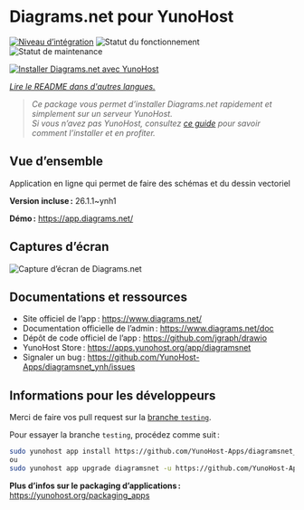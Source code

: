 <!--
Nota bene : ce README est automatiquement généré par <https://github.com/YunoHost/apps/tree/master/tools/readme_generator>
Il NE doit PAS être modifié à la main.
-->

# Diagrams.net pour YunoHost

[![Niveau d’intégration](https://apps.yunohost.org/badge/integration/diagramsnet)](https://ci-apps.yunohost.org/ci/apps/diagramsnet/)
![Statut du fonctionnement](https://apps.yunohost.org/badge/state/diagramsnet)
![Statut de maintenance](https://apps.yunohost.org/badge/maintained/diagramsnet)

[![Installer Diagrams.net avec YunoHost](https://install-app.yunohost.org/install-with-yunohost.svg)](https://install-app.yunohost.org/?app=diagramsnet)

*[Lire le README dans d'autres langues.](./ALL_README.md)*

> *Ce package vous permet d’installer Diagrams.net rapidement et simplement sur un serveur YunoHost.*  
> *Si vous n’avez pas YunoHost, consultez [ce guide](https://yunohost.org/install) pour savoir comment l’installer et en profiter.*

## Vue d’ensemble

Application en ligne qui permet de faire des schémas et du dessin vectoriel


**Version incluse :** 26.1.1~ynh1

**Démo :** <https://app.diagrams.net/>

## Captures d’écran

![Capture d’écran de Diagrams.net](./doc/screenshots/screenshot.png)

## Documentations et ressources

- Site officiel de l’app : <https://www.diagrams.net/>
- Documentation officielle de l’admin : <https://www.diagrams.net/doc>
- Dépôt de code officiel de l’app : <https://github.com/jgraph/drawio>
- YunoHost Store : <https://apps.yunohost.org/app/diagramsnet>
- Signaler un bug : <https://github.com/YunoHost-Apps/diagramsnet_ynh/issues>

## Informations pour les développeurs

Merci de faire vos pull request sur la [branche `testing`](https://github.com/YunoHost-Apps/diagramsnet_ynh/tree/testing).

Pour essayer la branche `testing`, procédez comme suit :

```bash
sudo yunohost app install https://github.com/YunoHost-Apps/diagramsnet_ynh/tree/testing --debug
ou
sudo yunohost app upgrade diagramsnet -u https://github.com/YunoHost-Apps/diagramsnet_ynh/tree/testing --debug
```

**Plus d’infos sur le packaging d’applications :** <https://yunohost.org/packaging_apps>
